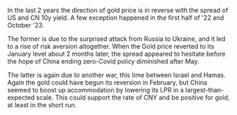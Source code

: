 In the last 2 years the direction of gold price is in reverse with the spread of US and CN 10y yield. A few exception happened in the first half of '22 and October '23.

The former is due to the surprised attack from Russia to Ukraine, and it led to a rise of risk aversion altogether. When the Gold price reverted to its January level about 2 months later, the spread appeared to hesitate before the hope of China ending zero-Covid policy diminished after May.

The latter is again due to another war, this time between Israel and Hamas. Again the gold could have begun its reversion in February, but China seemed to boost up accommodation by lowering its LPR in a largest-than-expected scale. This could support the rate of CNY and be positive for gold, at least in the short run.
